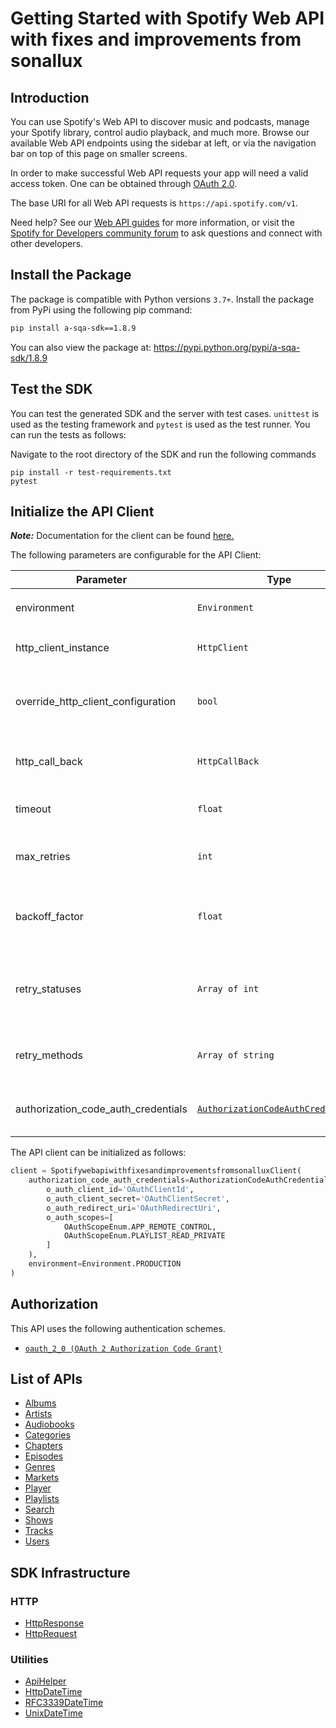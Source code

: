 
# Getting Started with Spotify Web API with fixes and improvements from sonallux

## Introduction

You can use Spotify's Web API to discover music and podcasts, manage your Spotify library, control audio playback, and much more. Browse our available Web API endpoints using the sidebar at left, or via the navigation bar on top of this page on smaller screens.

In order to make successful Web API requests your app will need a valid access token. One can be obtained through <a href="https://developer.spotify.com/documentation/general/guides/authorization-guide/">OAuth 2.0</a>.

The base URI for all Web API requests is `https://api.spotify.com/v1`.

Need help? See our <a href="https://developer.spotify.com/documentation/web-api/guides/">Web API guides</a> for more information, or visit the <a href="https://community.spotify.com/t5/Spotify-for-Developers/bd-p/Spotify_Developer">Spotify for Developers community forum</a> to ask questions and connect with other developers.

## Install the Package

The package is compatible with Python versions `3.7+`.
Install the package from PyPi using the following pip command:

```bash
pip install a-sqa-sdk==1.8.9
```

You can also view the package at:
https://pypi.python.org/pypi/a-sqa-sdk/1.8.9

## Test the SDK

You can test the generated SDK and the server with test cases. `unittest` is used as the testing framework and `pytest` is used as the test runner. You can run the tests as follows:

Navigate to the root directory of the SDK and run the following commands

```
pip install -r test-requirements.txt
pytest
```

## Initialize the API Client

**_Note:_** Documentation for the client can be found [here.](https://www.github.com/tahaali2000/a-sqa-python-sdk/tree/1.8.9/doc/client.md)

The following parameters are configurable for the API Client:

| Parameter | Type | Description |
|  --- | --- | --- |
| environment | `Environment` | The API environment. <br> **Default: `Environment.PRODUCTION`** |
| http_client_instance | `HttpClient` | The Http Client passed from the sdk user for making requests |
| override_http_client_configuration | `bool` | The value which determines to override properties of the passed Http Client from the sdk user |
| http_call_back | `HttpCallBack` | The callback value that is invoked before and after an HTTP call is made to an endpoint |
| timeout | `float` | The value to use for connection timeout. <br> **Default: 60** |
| max_retries | `int` | The number of times to retry an endpoint call if it fails. <br> **Default: 0** |
| backoff_factor | `float` | A backoff factor to apply between attempts after the second try. <br> **Default: 2** |
| retry_statuses | `Array of int` | The http statuses on which retry is to be done. <br> **Default: [408, 413, 429, 500, 502, 503, 504, 521, 522, 524]** |
| retry_methods | `Array of string` | The http methods on which retry is to be done. <br> **Default: ['GET', 'PUT']** |
| authorization_code_auth_credentials | [`AuthorizationCodeAuthCredentials`](https://www.github.com/tahaali2000/a-sqa-python-sdk/tree/1.8.9/doc/auth/oauth-2-authorization-code-grant.md) | The credential object for OAuth 2 Authorization Code Grant |

The API client can be initialized as follows:

```python
client = SpotifywebapiwithfixesandimprovementsfromsonalluxClient(
    authorization_code_auth_credentials=AuthorizationCodeAuthCredentials(
        o_auth_client_id='OAuthClientId',
        o_auth_client_secret='OAuthClientSecret',
        o_auth_redirect_uri='OAuthRedirectUri',
        o_auth_scopes=[
            OAuthScopeEnum.APP_REMOTE_CONTROL,
            OAuthScopeEnum.PLAYLIST_READ_PRIVATE
        ]
    ),
    environment=Environment.PRODUCTION
)
```

## Authorization

This API uses the following authentication schemes.

* [`oauth_2_0 (OAuth 2 Authorization Code Grant)`](https://www.github.com/tahaali2000/a-sqa-python-sdk/tree/1.8.9/doc/auth/oauth-2-authorization-code-grant.md)

## List of APIs

* [Albums](https://www.github.com/tahaali2000/a-sqa-python-sdk/tree/1.8.9/doc/controllers/albums.md)
* [Artists](https://www.github.com/tahaali2000/a-sqa-python-sdk/tree/1.8.9/doc/controllers/artists.md)
* [Audiobooks](https://www.github.com/tahaali2000/a-sqa-python-sdk/tree/1.8.9/doc/controllers/audiobooks.md)
* [Categories](https://www.github.com/tahaali2000/a-sqa-python-sdk/tree/1.8.9/doc/controllers/categories.md)
* [Chapters](https://www.github.com/tahaali2000/a-sqa-python-sdk/tree/1.8.9/doc/controllers/chapters.md)
* [Episodes](https://www.github.com/tahaali2000/a-sqa-python-sdk/tree/1.8.9/doc/controllers/episodes.md)
* [Genres](https://www.github.com/tahaali2000/a-sqa-python-sdk/tree/1.8.9/doc/controllers/genres.md)
* [Markets](https://www.github.com/tahaali2000/a-sqa-python-sdk/tree/1.8.9/doc/controllers/markets.md)
* [Player](https://www.github.com/tahaali2000/a-sqa-python-sdk/tree/1.8.9/doc/controllers/player.md)
* [Playlists](https://www.github.com/tahaali2000/a-sqa-python-sdk/tree/1.8.9/doc/controllers/playlists.md)
* [Search](https://www.github.com/tahaali2000/a-sqa-python-sdk/tree/1.8.9/doc/controllers/search.md)
* [Shows](https://www.github.com/tahaali2000/a-sqa-python-sdk/tree/1.8.9/doc/controllers/shows.md)
* [Tracks](https://www.github.com/tahaali2000/a-sqa-python-sdk/tree/1.8.9/doc/controllers/tracks.md)
* [Users](https://www.github.com/tahaali2000/a-sqa-python-sdk/tree/1.8.9/doc/controllers/users.md)

## SDK Infrastructure

### HTTP

* [HttpResponse](https://www.github.com/tahaali2000/a-sqa-python-sdk/tree/1.8.9/doc/http-response.md)
* [HttpRequest](https://www.github.com/tahaali2000/a-sqa-python-sdk/tree/1.8.9/doc/http-request.md)

### Utilities

* [ApiHelper](https://www.github.com/tahaali2000/a-sqa-python-sdk/tree/1.8.9/doc/api-helper.md)
* [HttpDateTime](https://www.github.com/tahaali2000/a-sqa-python-sdk/tree/1.8.9/doc/http-date-time.md)
* [RFC3339DateTime](https://www.github.com/tahaali2000/a-sqa-python-sdk/tree/1.8.9/doc/rfc3339-date-time.md)
* [UnixDateTime](https://www.github.com/tahaali2000/a-sqa-python-sdk/tree/1.8.9/doc/unix-date-time.md)

